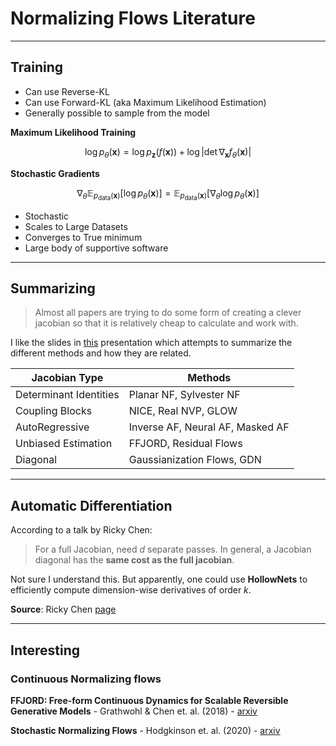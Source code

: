 # Normalizing Flows Literature



---

## Training

* Can use Reverse-KL
* Can use Forward-KL (aka Maximum Likelihood Estimation)
* Generally possible to sample from the model

**Maximum Likelihood Training**

$$
\log p_\theta(\mathbf{x}) = \log p_\mathbf{z}(f(\mathbf{x})) + \log \left| \det \nabla_\mathbf{x} f_\theta(\mathbf{x}) \right|
$$

**Stochastic Gradients**

$$
\nabla_\theta \mathbb{E}_{p_\text{data}(\mathbf{x})} \left[ \log p_\theta(\mathbf{x}) \right] =
\mathbb{E}_{p_\text{data}(\mathbf{x})} \left[ \nabla_\theta \log p_\theta(\mathbf{x})  \right]
$$

* Stochastic
* Scales to Large Datasets
* Converges to True minimum
* Large body of supportive software

---

## Summarizing

> Almost all papers are trying to do some form of creating a clever jacobian so that it is relatively cheap to calculate and work with.

I like the slides in [this](https://www.cs.toronto.edu/~rtqichen/pdfs/residual_flows_slides.pdf) presentation which attempts to summarize the different methods and how they are related.

| Jacobian Type          | Methods                          |
| ---------------------- | -------------------------------- |
| Determinant Identities | Planar NF, Sylvester NF          |
| Coupling Blocks        | NICE, Real NVP, GLOW             |
| AutoRegressive         | Inverse AF, Neural AF, Masked AF |
| Unbiased Estimation    | FFJORD, Residual Flows           |
| Diagonal               | Gaussianization Flows, GDN       |


---

## Automatic Differentiation

According to a talk by Ricky Chen:

> For a full Jacobian, need $d$ separate passes. In general, a Jacobian diagonal has the **same cost as the full jacobian**. 

Not sure I understand this. But apparently, one could use **HollowNets** to efficiently compute dimension-wise derivatives of order $k$.

**Source**: Ricky Chen [page](https://www.cs.toronto.edu/~rtqichen/)

---

## Interesting

### Continuous Normalizing flows

**FFJORD: Free-form Continuous Dynamics for Scalable Reversible Generative Models** - Grathwohl & Chen et. al. (2018) - [arxiv](https://arxiv.org/abs/1810.01367)

**Stochastic Normalizing Flows** - Hodgkinson et. al. (2020) - [arxiv](https://arxiv.org/abs/2002.09547)
